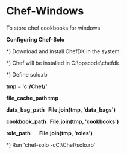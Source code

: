 # Chef-Windows
To store chef cookbooks for windows 

<B>Configuring Chef-Solo </B>

*) Download and install ChefDK in the system.

*) Chef will be installed in C:\opscode\chefdk 

*) Define solo.rb 

<B>
tmp = 'c:/Chef/'

file_cache_path tmp

data_bag_path   File.join(tmp, 'data_bags')

cookbook_path   File.join(tmp, 'cookbooks')

role_path       File.join(tmp, 'roles')
</B>

*) Run 'chef-solo -cC:\Chef\solo.rb' 

